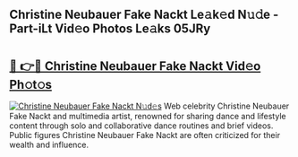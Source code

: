 ## Christine Neubauer Fake Nackt Le𝚊k𝚎d N𝚞𝚍e - Part-iLt Vid𝚎o Photos Le𝚊ks 05JRy

# <h2><a href="http://fb3wbo.evod.top/?m=Christine+Neubauer+Fake+Nackt">🔗 👉🔴 Christine Neubauer Fake Nackt Vid𝚎o Ph𝚘t𝚘s</a></h2>

[![Christine Neubauer Fake Nackt N𝚞d𝚎s](https://i.imgur.com/8V9OHl7.gif)](http://fb3wbo.evod.top/?m=Christine+Neubauer+Fake+Nackt)
Web celebrity Christine Neubauer Fake Nackt and multimedia artist, renowned for sharing dance and lifestyle content through solo and collaborative dance routines and brief videos. Public figures Christine Neubauer Fake Nackt are often criticized for their wealth and influence. 
